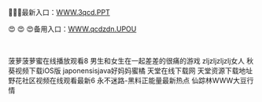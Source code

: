 <p>
	🗽🗽🗽最新入口：<a href="http://www.baidu.com/link?url=6MA2SWnO3Raqke39an_0PUxosM6ZrUGzi1BN9tNnlPW&wd">WWW.3qcd.PPT</a> 
	<p>
		😍
😍
😍备用入口：<a href="http://www.baidu.com/link?url=6MA2SWnO3Raqke39an_0PUxosM6ZrUGzi1BN9tNnlPW&wd">WWW.qcdzdn.UPOU</a> 
	</p>
	<p>
		<br />
	</p>
	<p>
		菠萝菠萝蜜在线播放观看8
男生和女生在一起差差的很痛的游戏
zljzljzljzlj女人
秋葵视频下载iOS版
japonensisjava好妈妈蜜橘
天堂在线下载网
天堂资源下载地址
野花社区视频在线观看最新6
永不迷路-黑料正能量最新热点
仙踪林WWW大豆行情
	</p>
